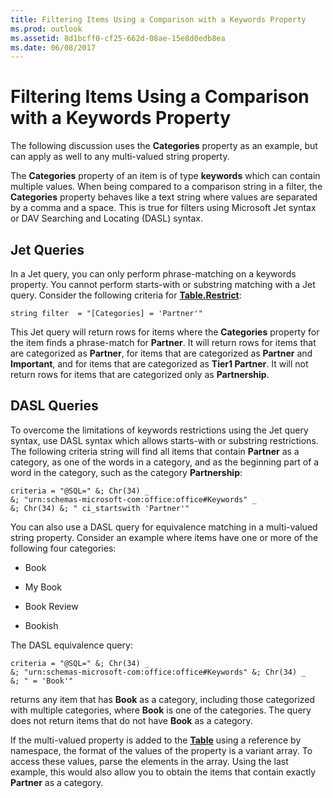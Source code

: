 ```yaml
---
title: Filtering Items Using a Comparison with a Keywords Property
ms.prod: outlook
ms.assetid: 8d1bcff0-cf25-662d-08ae-15e8d0edb8ea
ms.date: 06/08/2017
---
```



# Filtering Items Using a Comparison with a Keywords Property

The following discussion uses the **Categories** property as an example, but can apply as well to any multi-valued string property.

The **Categories** property of an item is of type **keywords** which can contain multiple values. When being compared to a comparison string in a filter, the **Categories** property behaves like a text string where values are separated by a comma and a space. This is true for filters using Microsoft Jet syntax or DAV Searching and Locating (DASL) syntax.

## Jet Queries

 In a Jet query, you can only perform phrase-matching on a keywords property. You cannot perform starts-with or substring matching with a Jet query. Consider the following criteria for **[Table.Restrict](table-restrict-method-outlook.md)**: 


```
string filter  = "[Categories] = 'Partner'"
```

This Jet query will return rows for items where the **Categories** property for the item finds a phrase-match for **Partner**. It will return rows for items that are categorized as **Partner**, for items that are categorized as **Partner** and **Important**, and for items that are categorized as **Tier1 Partner**. It will not return rows for items that are categorized only as **Partnership**.


## DASL Queries

To overcome the limitations of keywords restrictions using the Jet query syntax, use DASL syntax which allows starts-with or substring restrictions. The following criteria string will find all items that contain **Partner** as a category, as one of the words in a category, and as the beginning part of a word in the category, such as the category **Partnership**: 


```
criteria = "@SQL=" &; Chr(34) _ 
&; "urn:schemas-microsoft-com:office:office#Keywords" _ 
&; Chr(34) &; " ci_startswith 'Partner'"
```

You can also use a DASL query for equivalence matching in a multi-valued string property. Consider an example where items have one or more of the following four categories: 


- Book
    
- My Book
    
- Book Review
    
- Bookish
    
The DASL equivalence query:




```
criteria = "@SQL=" &; Chr(34) _ 
&; "urn:schemas-microsoft-com:office:office#Keywords" &; Chr(34) _ 
&; " = 'Book'"
```

returns any item that has **Book** as a category, including those categorized with multiple categories, where **Book** is one of the categories. The query does not return items that do not have **Book** as a category.

If the multi-valued property is added to the **[Table](table-object-outlook.md)** using a reference by namespace, the format of the values of the property is a variant array. To access these values, parse the elements in the array. Using the last example, this would also allow you to obtain the items that contain exactly **Partner** as a category.


